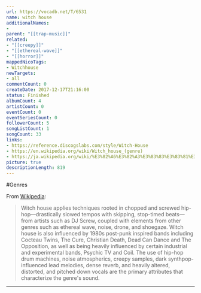 ```yaml
---
url: https://vocadb.net/T/6531
name: witch house
additionalNames: 
- 
parent: "[[trap-music]]"
related:
- "[[creepy]]"
- "[[ethereal-wave]]"
- "[[horror]]"
mappedNicoTags:
- Witchhouse
newTargets:
- all
commentCount: 0
createDate: 2017-12-17T21:16:00
status: Finished
albumCount: 4
artistCount: 0
eventCount: 0
eventSeriesCount: 0
followerCount: 5
songListCount: 1
songCount: 33
links: 
- https://reference.discogslabs.com/style/Witch-House
- https://en.wikipedia.org/wiki/Witch_house_(genre)
- https://ja.wikipedia.org/wiki/%E3%82%A6%E3%82%A3%E3%83%83%E3%83%81%E3%83%8F%E3%82%A6%E3%82%B9
picture: true
descriptionLength: 819
---
```


#Genres

From [Wikipedia](https://en.wikipedia.org/wiki/Witch_house_(genre)):

> Witch house applies techniques rooted in chopped and screwed hip-hop—drastically slowed tempos with skipping, stop-timed beats—from artists such as DJ Screw, coupled with elements from other genres such as ethereal wave, noise, drone, and shoegaze. Witch house is also influenced by 1980s post-punk inspired bands including Cocteau Twins, The Cure, Christian Death, Dead Can Dance and The Opposition, as well as being heavily influenced by certain industrial and experimental bands, Psychic TV and Coil. The use of hip-hop drum machines, noise atmospherics, creepy samples, dark synthpop-influenced lead melodies, dense reverb, and heavily altered, distorted, and pitched down vocals are the primary attributes that characterize the genre's sound.

---


